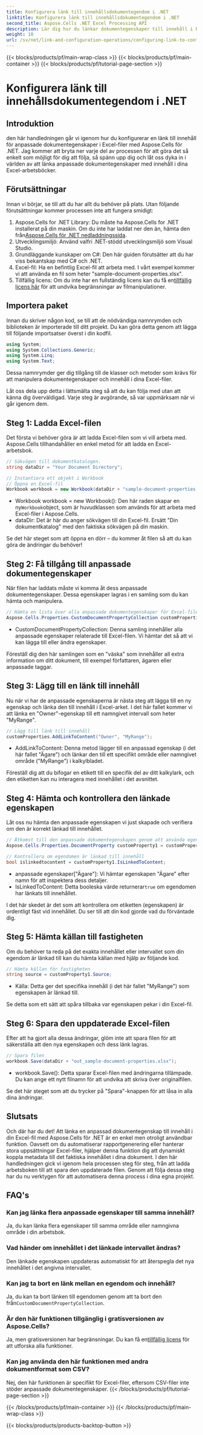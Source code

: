 ```yaml
---
title: Konfigurera länk till innehållsdokumentegendom i .NET
linktitle: Konfigurera länk till innehållsdokumentegendom i .NET
second_title: Aspose.Cells .NET Excel Processing API
description: Lär dig hur du länkar dokumentegenskaper till innehåll i Excel med Aspose.Cells för .NET. Steg-för-steg handledning för utvecklare.
weight: 10
url: /sv/net/link-and-configuration-operations/configuring-link-to-content-document-property/
---
```


{{< blocks/products/pf/main-wrap-class >}}
{{< blocks/products/pf/main-container >}}
{{< blocks/products/pf/tutorial-page-section >}}

# Konfigurera länk till innehållsdokumentegendom i .NET

## Introduktion

den här handledningen går vi igenom hur du konfigurerar en länk till innehåll för anpassade dokumentegenskaper i Excel-filer med Aspose.Cells för .NET. Jag kommer att bryta ner varje del av processen för att göra det så enkelt som möjligt för dig att följa, så spänn upp dig och låt oss dyka in i världen av att länka anpassade dokumentegenskaper med innehåll i dina Excel-arbetsböcker.

## Förutsättningar

Innan vi börjar, se till att du har allt du behöver på plats. Utan följande förutsättningar kommer processen inte att fungera smidigt:

1.  Aspose.Cells for .NET Library: Du måste ha Aspose.Cells for .NET installerat på din maskin. Om du inte har laddat ner den än, hämta den från[Aspose.Cells för .NET nedladdningssida](https://releases.aspose.com/cells/net/).
2. Utvecklingsmiljö: Använd valfri .NET-stödd utvecklingsmiljö som Visual Studio.
3. Grundläggande kunskaper om C#: Den här guiden förutsätter att du har viss bekantskap med C# och .NET.
4. Excel-fil: Ha en befintlig Excel-fil att arbeta med. I vårt exempel kommer vi att använda en fil som heter "sample-document-properties.xlsx".
5. Tillfällig licens: Om du inte har en fullständig licens kan du få en[tillfällig licens här](https://purchase.aspose.com/temporary-license/) för att undvika begränsningar av filmanipulationer.

## Importera paket

Innan du skriver någon kod, se till att de nödvändiga namnrymden och biblioteken är importerade till ditt projekt. Du kan göra detta genom att lägga till följande importsatser överst i din kodfil.

```csharp
using System;
using System.Collections.Generic;
using System.Linq;
using System.Text;
```

Dessa namnrymder ger dig tillgång till de klasser och metoder som krävs för att manipulera dokumentegenskaper och innehåll i dina Excel-filer.

Låt oss dela upp detta i lättsmälta steg så att du kan följa med utan att känna dig överväldigad. Varje steg är avgörande, så var uppmärksam när vi går igenom dem.

## Steg 1: Ladda Excel-filen

Det första vi behöver göra är att ladda Excel-filen som vi vill arbeta med. Aspose.Cells tillhandahåller en enkel metod för att ladda en Excel-arbetsbok.

```csharp
// Sökvägen till dokumentkatalogen.
string dataDir = "Your Document Directory";

// Instantiera ett objekt i Workbook
// Öppna en Excel-fil
Workbook workbook = new Workbook(dataDir + "sample-document-properties.xlsx");
```

-  Workbook workbook = new Workbook(): Den här raden skapar en ny`Workbook`object, som är huvudklassen som används för att arbeta med Excel-filer i Aspose.Cells.
- dataDir: Det är här du anger sökvägen till din Excel-fil. Ersätt "Din dokumentkatalog" med den faktiska sökvägen på din maskin.

Se det här steget som att öppna en dörr – du kommer åt filen så att du kan göra de ändringar du behöver!

## Steg 2: Få tillgång till anpassade dokumentegenskaper

När filen har laddats måste vi komma åt dess anpassade dokumentegenskaper. Dessa egenskaper lagras i en samling som du kan hämta och manipulera.

```csharp
// Hämta en lista över alla anpassade dokumentegenskaper för Excel-filen
Aspose.Cells.Properties.CustomDocumentPropertyCollection customProperties = workbook.Worksheets.CustomDocumentProperties;
```

- CustomDocumentPropertyCollection: Denna samling innehåller alla anpassade egenskaper relaterade till Excel-filen. Vi hämtar det så att vi kan lägga till eller ändra egenskaper.

Föreställ dig den här samlingen som en "väska" som innehåller all extra information om ditt dokument, till exempel författaren, ägaren eller anpassade taggar.

## Steg 3: Lägg till en länk till innehåll

Nu när vi har de anpassade egenskaperna är nästa steg att lägga till en ny egenskap och länka den till innehåll i Excel-arket. I det här fallet kommer vi att länka en "Owner"-egenskap till ett namngivet intervall som heter "MyRange".

```csharp
// Lägg till länk till innehåll
customProperties.AddLinkToContent("Owner", "MyRange");
```

- AddLinkToContent: Denna metod lägger till en anpassad egenskap (i det här fallet "Ägare") och länkar den till ett specifikt område eller namngivet område ("MyRange") i kalkylbladet.

Föreställ dig att du bifogar en etikett till en specifik del av ditt kalkylark, och den etiketten kan nu interagera med innehållet i det avsnittet.

## Steg 4: Hämta och kontrollera den länkade egenskapen

Låt oss nu hämta den anpassade egenskapen vi just skapade och verifiera om den är korrekt länkad till innehållet.

```csharp
// Åtkomst till den anpassade dokumentegenskapen genom att använda egenskapsnamnet
Aspose.Cells.Properties.DocumentProperty customProperty1 = customProperties["Owner"];

// Kontrollera om egendomen är länkad till innehåll
bool islinkedtocontent = customProperty1.IsLinkedToContent;
```

- anpassade egenskaper["Ägare"]: Vi hämtar egenskapen "Ägare" efter namn för att inspektera dess detaljer.
- IsLinkedToContent: Detta booleska värde returnerar`true` om egendomen har länkats till innehållet.

I det här skedet är det som att kontrollera om etiketten (egenskapen) är ordentligt fäst vid innehållet. Du ser till att din kod gjorde vad du förväntade dig.

## Steg 5: Hämta källan till fastigheten

Om du behöver ta reda på det exakta innehållet eller intervallet som din egendom är länkad till kan du hämta källan med hjälp av följande kod.

```csharp
// Hämta källan för fastigheten
string source = customProperty1.Source;
```

- Källa: Detta ger det specifika innehåll (i det här fallet "MyRange") som egenskapen är länkad till.

Se detta som ett sätt att spåra tillbaka var egenskapen pekar i din Excel-fil.

## Steg 6: Spara den uppdaterade Excel-filen

Efter att ha gjort alla dessa ändringar, glöm inte att spara filen för att säkerställa att den nya egenskapen och dess länk lagras.

```csharp
// Spara filen
workbook.Save(dataDir + "out_sample-document-properties.xlsx");
```

- workbook.Save(): Detta sparar Excel-filen med ändringarna tillämpade. Du kan ange ett nytt filnamn för att undvika att skriva över originalfilen.

Se det här steget som att du trycker på "Spara"-knappen för att låsa in alla dina ändringar.

## Slutsats

Och där har du det! Att länka en anpassad dokumentegenskap till innehåll i din Excel-fil med Aspose.Cells för .NET är en enkel men otroligt användbar funktion. Oavsett om du automatiserar rapportgenerering eller hanterar stora uppsättningar Excel-filer, hjälper denna funktion dig att dynamiskt koppla metadata till det faktiska innehållet i dina dokument.
I den här handledningen gick vi igenom hela processen steg för steg, från att ladda arbetsboken till att spara den uppdaterade filen. Genom att följa dessa steg har du nu verktygen för att automatisera denna process i dina egna projekt.

## FAQ's

### Kan jag länka flera anpassade egenskaper till samma innehåll?
Ja, du kan länka flera egenskaper till samma område eller namngivna område i din arbetsbok.

### Vad händer om innehållet i det länkade intervallet ändras?
Den länkade egenskapen uppdateras automatiskt för att återspegla det nya innehållet i det angivna intervallet.

### Kan jag ta bort en länk mellan en egendom och innehåll?
 Ja, du kan ta bort länken till egendomen genom att ta bort den från`CustomDocumentPropertyCollection`.

### Är den här funktionen tillgänglig i gratisversionen av Aspose.Cells?
 Ja, men gratisversionen har begränsningar. Du kan få en[tillfällig licens](https://purchase.aspose.com/temporary-license/) för att utforska alla funktioner.

### Kan jag använda den här funktionen med andra dokumentformat som CSV?
Nej, den här funktionen är specifikt för Excel-filer, eftersom CSV-filer inte stöder anpassade dokumentegenskaper.
{{< /blocks/products/pf/tutorial-page-section >}}

{{< /blocks/products/pf/main-container >}}
{{< /blocks/products/pf/main-wrap-class >}}

{{< blocks/products/products-backtop-button >}}
